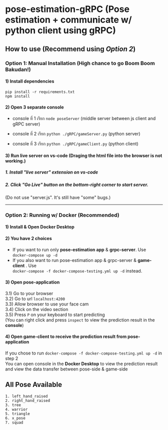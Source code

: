 # pose-estimation-gRPC (Pose estimation + communicate w/ python client using gRPC)

## How to use (Recommend using *Option 2*)


### Option 1: Manual Installation (High chance to go Boom Boom Bakudan!)

#### 1) Install dependencies

```
pip install -r requirements.txt
npm install
```

#### 2) Open 3 separate console

- console ที่ 1 เรียก 
```node poseServer```
 (middle server between js client and gRPC server)
 
- console ที่ 2 เรียก 
```python ./gRPC/gameServer.py```
 (python server)
 
- console ที่ 3 เรียก 
```python ./gRPC/gameClient.py```
 (python client)
 
 
#### 3) Run live server on vs-code (Draging the html file into the browser is not working.)

##### 1. Install "live server" extension on vs-code
##### 2. Click "Go Live" button on the bottom-right corner to start server.
 
(Do not use "server.js". It's still have "some" bugs.)

<hr />

### Option 2: Running w/ Docker (Recommended)

#### 1) Install & Open Docker Desktop

#### 2) You have 2 choices
 - If you want to run only **pose-estimation app** & **grpc-server**. Use </br>
 ```docker-compose up -d```
 - If you also want to run pose-estimation app & grpc-server & **game-client** . Use </br>
 ```docker-compose -f docker-compose-testing.yml up -d``` instead.
 
#### 3) Open pose-application
3.1) Go to your browser </br>
3.2) Go to url ```localhost:4200``` </br>
3.3) Allow browser to use your face cam </br>
3.4) Click on the video section </br>
3.5) Press ```P``` on your keyboard to start predicting </br>
(You can right click and press ```inspect``` to view the prediction result in the **console**)

#### 4) Open game-client to receive the prediction result from pose-application
If you chose to run ```docker-compose -f docker-compose-testing.yml up -d``` in step 2 </br>
You can open console in the **Docker Desktop** to view the prediction result and view the data transfer between pose-side & game-side


## All Pose Available
    1. left_hand_raised
    2. right_hand_raised
    3. tree
    4. warrior
    5. triangle
    6. x_pose
    7. squad
